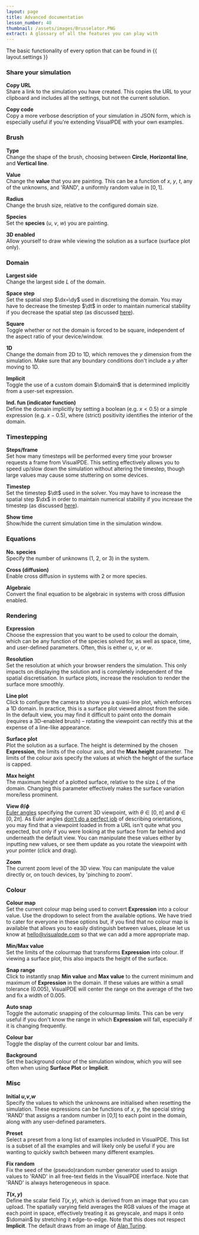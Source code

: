 ```yaml
---
layout: page
title: Advanced documentation
lesson_number: 40
thumbnail: /assets/images/Brusselator.PNG
extract: A glossary of all the features you can play with
---
```


The basic functionality of every option that can be found in {{ layout.settings }}

### Share your simulation <a id='copy-url'>
**Copy URL**\
Share a link to the simulation you have created. This copies the URL to your clipboard and includes all the settings, but not the current solution.

**Copy code**\
Copy a more verbose description of your simulation in JSON form, which is especially useful if you're extending VisualPDE with your own examples.

### Brush <a id='brush'>
**Type**\
Change the shape of the brush, choosing between **Circle**, **Horizontal line**, and **Vertical line**.

**Value**\
Change the **value** that you are painting. This can be a function of $x$, $y$, $t$, any of the unknowns, and 'RAND', a uniformly random value in $[0,1]$.

**Radius**\
Change the brush size, relative to the configured domain size.

**Species**\
Set the **species** ($u$, $v$, $w$) you are painting.

**3D enabled**\
Allow yourself to draw while viewing the solution as a surface (surface plot only).

### Domain <a id='domain'>
**Largest side**\
Change the largest side $L$ of the domain.

**Space step**\
Set the spatial step $\dx=\dy$ used in discretising the domain. You may have to decrease the timestep $\dt$ in order to maintain numerical stability if you decrease the spatial step (as discussed [here](/user-guide/solver)).

**Square**\
Toggle whether or not the domain is forced to be square, independent of the aspect ratio of your device/window.

**1D**\
Change the domain from 2D to 1D, which removes the $y$ dimension from the simulation. Make sure that any boundary conditions don't include a $y$ after moving to 1D.

**Implicit**\
Toggle the use of a custom domain $\domain$ that is determined implicitly from a user-set expression.

**Ind. fun (indicator function)**\
Define the domain implicitly by setting a boolean (e.g. $x<0.5$) or a simple expression (e.g. $x-0.5$), where (strict) positivity identifies the interior of the domain.

### Timestepping <a id='timestepping'>
**Steps/frame**\
Set how many timesteps will be performed every time your browser requests a frame from VisualPDE. This setting effectively allows you to speed up/slow down the simulation without altering the timestep, though large values may cause some stuttering on some devices.

**Timestep**\
Set the timestep $\dt$ used in the solver. You may have to increase the spatial step $\dx$ in order to maintain numerical stability if you increase the timestep (as discussed [here](/user-guide/solver)).

**Show time**\
Show/hide the current simulation time in the simulation window.

### Equations <a id='equations'>
**No. species**\
Specify the number of unknowns (1, 2, or 3) in the system.

**Cross (diffusion)**\
Enable cross diffusion in systems with 2 or more species.

**Algebraic**\
Convert the final equation to be algebraic in systems with cross diffusion enabled.

### Rendering <a id='rendering'>
**Expression**\
Choose the expression that you want to be used to colour the domain, which can be any function of the species solved for, as well as space, time, and user-defined parameters. Often, this is either $u$, $v$, or $w$.

**Resolution**\
Set the resolution at which your browser renders the simulation. This only impacts on displaying the solution and is completely independent of the spatial discretisation. In surface plots, increase the resolution to render the surface more smoothly.

**Line plot**\
Click to configure the camera to show you a quasi-line plot, which enforces a 1D domain. In practice, this is a surface plot viewed almost from the side. In the default view, you may find it difficult to paint onto the domain (requires a 3D-enabled brush) – rotating the viewpoint can rectify this at the expense of a line-like appearance.

**Surface plot**\
Plot the solution as a surface. The height is determined by the chosen **Expression**, the limits of the colour axis, and the **Max height** parameter. The limits of the colour axis specify the values at which the height of the surface is capped.

**Max height**\
The maximum height of a plotted surface, relative to the size $L$ of the domain. Changing this parameter effectively makes the surface variation more/less prominent.

**View $\theta$/$\phi$**\
[Euler angles](https://en.wikipedia.org/wiki/Euler_angles) specifying the current 3D viewpoint, with $\theta\in[0,\pi]$ and $\phi\in[0,2\pi]$. As Euler angles [don't do a perfect job](https://en.wikipedia.org/wiki/Gimbal_lock) of describing orientations, you may find that a viewpoint loaded in from a URL isn't quite what you expected, but only if you were looking at the surface from far behind and underneath the default view. You can manipulate these values either by inputting new values, or see them update as you rotate the viewpoint with your pointer (click and drag).

**Zoom**\
The current zoom level of the 3D view. You can manipulate the value directly or, on touch devices, by 'pinching to zoom'.

### Colour <a id='colour'>
**Colour map**\
Set the current colour map being used to convert **Expression** into a colour value. Use the dropdown to select from the available options. We have tried to cater for everyone in these options but, if you find that no colour map is available that allows you to easily distinguish between values, please let us know at [hello@visualpde.com](mailto:hello@visualpde.com) so that we can add a more appropriate map.

**Min/Max value**\
Set the limits of the colourmap that transforms  **Expression** into colour. If viewing a surface plot, this also impacts the height of the surface.

**Snap range**\
Click to instantly snap **Min value** and **Max value** to the current minimum and maximum of **Expression** in the domain. If these values are within a small tolerance (0.005), VisualPDE will center the range on the average of the two and fix a width of 0.005.

**Auto snap**\
Toggle the automatic snapping of the colourmap limits. This can be very useful if you don't know the range in which **Expression** will fall, especially if it is changing frequently.

**Colour bar**\
Toggle the display of the current colour bar and limits.

**Background**\
Set the background colour of the simulation window, which you will see often when using **Surface Plot** or **Implicit**.

### Misc <a id='misc'>
**Initial $u$,$v$,$w$**\
Specify the values to which the unknowns are initialised when resetting the simulation. These expressions can be functions of $x$, $y$, the special string 'RAND' that assigns a random number in [0,1] to each point in the domain, along with any user-defined parameters.

**Preset**\
Select a preset from a long list of examples included in VisualPDE. This list is a subset of all the examples and will likely only be useful if you are wanting to quickly switch between many different examples.

**Fix random**\
Fix the seed of the (pseudo)random number generator used to assign values to 'RAND' in all free-text fields in the VisualPDE interface. Note that 'RAND' is always heterogeneous in space.

**$T(x,y)$**\
Define the scalar field $T(x,y)$, which is derived from an image that you can upload. The spatially varying field averages the RGB values of the image at each point in space, effectively treating it as greyscale, and maps it onto $\domain$ by stretching it edge-to-edge. Note that this does not respect **Implicit**. The default draws from an image of [Alan Turing](https://en.wikipedia.org/wiki/Alan_Turing).
